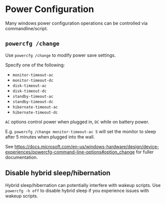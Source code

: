 # Power Configuration
Many windows power configuration operations can be controlled via commandline/script.

## `powercfg /change`
Use `powercfg /change` to modify power save settings.

Specify one of the following:

* `monitor-timeout-ac`
* `monitor-timeout-dc`
* `disk-timeout-ac`
* `disk-timeout-dc`
* `standby-timeout-ac`
* `standby-timeout-dc`
* `hibernate-timeout-ac`
* `hibernate-timeout-dc`

`AC` options control power when plugged in, `DC` while on battery power.

E.g. `powercfg /change monitor-timeout-ac 5` will set the monitor to sleep after 5 minutes when plugged into the wall.

See https://docs.microsoft.com/en-us/windows-hardware/design/device-experiences/powercfg-command-line-options#option_change for fuller documentation.

## Disable hybrid sleep/hibernation
Hybrid sleep/hibernation can potentially interfere with wakeup scripts. Use `powercfg -h off` to disable hybrid sleep if you experience issues with wakeup scripts.
